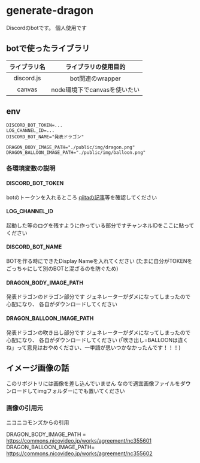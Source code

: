 # generate-dragon

Discordのbotです。
個人使用です

## botで使ったライブラリ

| ライブラリ名 | ライブラリの使用目的 |
| :-: | :-: |
| discord.js | bot関連のwrapper |
| canvas | node環境下でcanvasを使いたい |

## env

```.env
DISCORD_BOT_TOKEN=...
LOG_CHANNEL_ID=...
DISCORD_BOT_NAME="発表ドラゴン"

DRAGON_BODY_IMAGE_PATH="./public/img/dragon.png"
DRAGON_BALLOON_IMAGE_PATH="./public/img/balloon.png"
```

### 各環境変数の説明

#### DISCORD_BOT_TOKEN

botのトークンを入れるところ
[qiitaの記事](https://qiita.com/1ntegrale9/items/cb285053f2fa5d0cccdf)等を確認してください

#### LOG_CHANNEL_ID

起動した等のログを残すように作っている部分ですチャンネルIDをここに貼ってください

#### DISCORD_BOT_NAME

BOTを作る時にできたDisplay Nameを入れてください
(たまに自分がTOKENをごっちゃにして別のBOTと混ざるのを防ぐため)

#### DRAGON_BODY_IMAGE_PATH

発表ドラゴンのドラゴン部分です
ジェネレーターがダメになってしまったので心配になり、
各自がダウンロードしてください

#### DRAGON_BALLOON_IMAGE_PATH

発表ドラゴンの吹き出し部分です
ジェネレーターがダメになってしまったので心配になり、
各自がダウンロードしてください
(「吹き出し=BALLOONは違くね」って意見はおやめください、一単語が思いつかなかったんです！！！)

## イメージ画像の話

このリポジトリには画像を差し込んでいません
なので適宜画像ファイルをダウンロードしてimgフォルダーにでも置いてください

### 画像の引用元

ニコニコモンズからの引用

DRAGON_BODY_IMAGE_PATH = <https://commons.nicovideo.jp/works/agreement/nc355601>
DRAGON_BALLOON_IMAGE_PATH= <https://commons.nicovideo.jp/works/agreement/nc355602>
